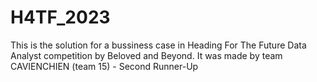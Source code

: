 # H4TF_2023
This is the solution for a bussiness case in Heading For The Future Data Analyst competition by Beloved and Beyond. It was made by team CAVIENCHIEN (team 15) - Second Runner-Up
